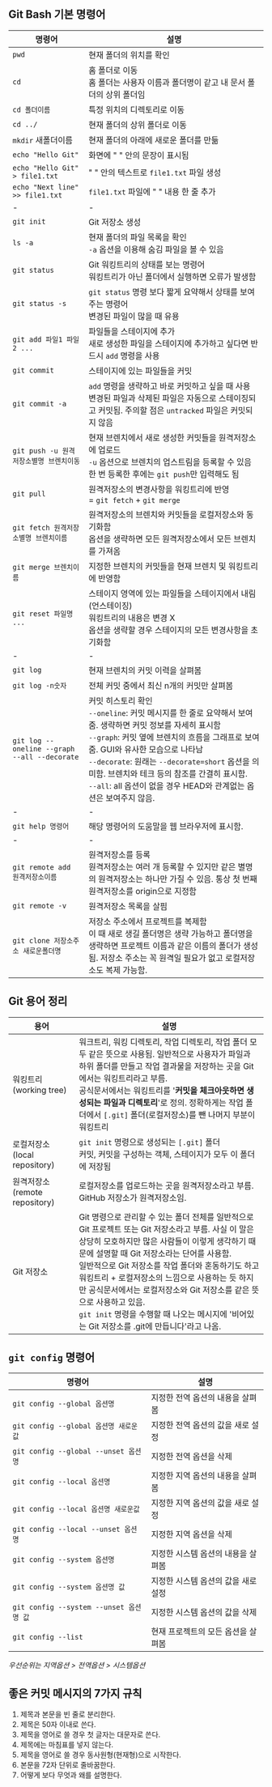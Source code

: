 ## Git Bash 기본 명령어

명령어 | 설명
---|---
`pwd` | 현재 폴더의 위치를 확인
`cd` | 홈 폴더로 이동 <br /> 홈 폴더는 사용자 이름과 폴더명이 같고 내 문서 폴더의 상위 폴더임
`cd 폴더이름` | 특정 위치의 디렉토리로 이동
`cd ../` | 현재 폴더의 상위 폴더로 이동
`mkdir` 새폴더이름 | 현재 폴더의 아래에 새로운 폴더를 만듦
`echo "Hello Git"` | 화면에  " " 안의 문장이 표시됨
`echo "Hello Git" > file1.txt` | " " 안의 텍스트로 `file1.txt` 파일 생성
`echo "Next line" >> file1.txt` | `file1.txt` 파일에 " " 내용 한 줄 추가
-|-
`git init` | Git 저장소 생성
`ls -a` | 현재 폴더의 파일 목록을 확인 <br /> `-a` 옵션을 이용해 숨김 파일을 볼 수 있음
`git status` | Git 워킹트리의 상태를 보는 명령어 <br /> 워킹트리가 아닌 폴더에서 실행하면 오류가 발생함
`git status -s` | `git status` 명령 보다 짧게 요약해서 상태를 보여주는 명령어 <br /> 변경된 파일이 많을 때 유용
`git add 파일1 파일2 ...` | 파일들을 스테이지에 추가<br />새로 생성한 파일을 스테이지에 추가하고 싶다면 반드시 `add` 명령을 사용
`git commit` | 스테이지에 있는 파일들을 커밋
`git commit -a` | `add` 명령을 생략하고 바로 커밋하고 싶을 때 사용<br />변경된 파일과 삭제된 파일은 자동으로 스테이징되고 커밋됨. 주의할 점은 `untracked` 파일은 커밋되지 않음
`git push -u 원격저장소별명 브렌치이동` | 현재 브렌치에서 새로 생성한 커밋들을 원격저장소에 업로드<br />`-u` 옵션으로 브렌치의 업스트림을 등록할 수 있음<br />한 번 등록한 후에는 `git push`만 입력해도 됨
`git pull` | 원격저장소의 변경사항을 워킹트리에 반영<br /> = `git fetch` + `git merge`
`git fetch 원격저장소별명 브렌치이름` | 원격저장소의 브렌치와 커밋들을 로컬저장소와 동기화함<br />옵션을 생략하면 모든 원격저장소에서 모든 브렌치를 가져옴
`git merge 브렌치이름` | 지정한 브렌치의 커밋들을 현재 브렌치 및 워킹트리에 반영함
`git reset 파일명 ...` | 스테이지 영역에 있는 파일들을 스테이지에서 내림(언스테이징)<br />워킹트리의 내용은 변경 X<br />옵션을 생략할 경우 스테이지의 모든 변경사항을 초기화함
-|-
`git log` | 현재 브렌치의 커밋 이력을 살펴봄
`git log -n숫자` | 전체 커밋 중에서 최신 n개의 커밋만 살펴봄
`git log --oneline --graph --all --decorate` | 커밋 히스토리 확인<br />`--oneline`: 커밋 메시지를 한 줄로 요약해서 보여줌. 생략하면 커밋 정보를 자세히 표시함<br />`--graph`: 커밋 옆에 브렌치의 흐름을 그래프로 보여줌. GUI와 유사한 모습으로 나타남<br />`--decorate`: 원래는 `--decorate=short` 옵션을 의미함. 브렌치와 테크 등의 참조를 간결히 표시함.<br />`--all`: all 옵션이 없을 경우 HEAD와 관계없는 옵션은 보여주지 않음.
-|-
`git help 명령어` | 해당 명령어의 도움말을 웹 브라우저에 표시함.
-|-
`git remote add 원격저장소이름` | 원격저장소를 등록<br />원격저장소는 여러 개 등록할 수 있지만 같은 별명의 원격저장소는 하나만 가질 수 있음. 통상 첫 번째 원격저장소를 origin으로 지정함
`git remote -v` | 원격저장소 목록을 살핌
`git clone 저장소주소 새로운폴더명` | 저장소 주소에서 프로젝트를 복제함<br />이 때 새로 생길 폴더명은 생략 가능하고 폴더명을 생략하면 프로젝트 이름과 같은 이름의 폴더가 생성됨. 저장소 주소는 꼭 원격일 필요가 없고 로컬저장소도 복제 가능함.

## Git 용어 정리
용어 | 설명
---|---
워킹트리(working tree) | 워크트리, 워킹 디렉토리, 작업 디렉토리, 작업 폴더 모두 같은 뜻으로 사용됨. 일반적으로 사용자가 파일과 하위 폴더를 만들고 작업 결과물을 저장하는 곳을 Git 에서는 워킹트리라고 부름. <br />공식문서에서는 워킹트리를 '**커밋을 체크아웃하면 생성되는 파일과 디렉토리**'로 정의. 정확하게는 작업 폴더에서 `[.git]` 폴더(로컬저장소)를 뺀 나머지 부분이 워킹트리
로컬저장소(local repository) | `git init` 명령으로 생성되는 `[.git]` 폴더 <br /> 커밋, 커밋을 구성하는 객체, 스테이지가 모두 이 폴더에 저장됨
원격저장소(remote repository) | 로컬저장소를 업로드하는 곳을 원격저장소라고 부름. GitHub 저장소가 원격저장소임.
Git 저장소 | Git 명령으로 관리할 수 있는 폴더 전체를 일반적으로 Git 프로젝트 또는 Git 저장소라고 부름. 사실 이 말은 상당히 모호하지만 많은 사람들이 이렇게 생각하기 때문에 설명할 때 Git 저장소라는 단어를 사용함. <br />일반적으로 Git 저장소를 작업 폴더와 혼동하기도 하고 워킹트리 + 로컬저장소의 느낌으로 사용하는 듯 하지만 공식문서에서는 로컬저장소와 Git 저장소를 같은 뜻으로 사용하고 있음. <br />`git init` 명령을 수행할 때 나오는 메시지에 '비어있는 Git 저장소를 .git에 만듭니다'라고 나옴.

## `git config` 명령어
명령어 | 설명
---|---
`git config --global 옵션명` | 지정한 전역 옵션의 내용을 살펴봄
`git config --global 옵션명 새로운값` | 지정한 전역 옵션의 값을 새로 설정
`git config --global --unset 옵션명` | 지정한 전역 옵션을 삭제
`git config --local 옵션명` | 지정한 지역 옵션의 내용을 살펴봄
`git config --local 옵션명 새로운값` | 지정한 지역 옵션의 값을 새로 설정
`git config --local --unset 옵션명` | 지정한 지역 옵션을 삭제
`git config --system 옵션명` | 지정한 시스템 옵션의 내용을 살펴봄
`git config --system 옵션명 값` | 지정한 시스템 옵션의 값을 새로 설정
`git config --system --unset 옵션명 값` | 지정한 시스템 옵션의 값을 삭제
`git config --list` | 현재 프로젝트의 모든 옵션을 살펴봄

*우선순위는 지역옵션 > 전역옵션 > 시스템옵션*

## 좋은 커밋 메시지의 7가지 규칙
1. 제목과 본문을 빈 줄로 분리한다.
2. 제목은 50자 이내로 쓴다.
3. 제목을 영어로 쓸 경우 첫 글자는 대문자로 쓴다.
4. 제목에는 마침표를 넣지 않는다.
5. 제목을 영어로 쓸 경우 동사원형(현재형)으로 시작한다.
6. 본문을 72자 단위로 줄바꿈한다.
7. 어떻게 보다 무엇과 왜를 설명한다.

